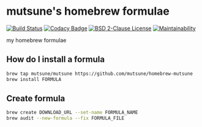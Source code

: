# mutsune's homebrew formulae

[![Build Status](https://travis-ci.com/mutsune/homebrew-mutsune.svg?branch=master)](https://travis-ci.com/mutsune/homebrew-mutsune)
[![Codacy Badge](https://app.codacy.com/project/badge/Grade/16066a48d9ac416288a8b2f1caa13a56)](https://app.codacy.com/gh/mutsune/homebrew-mutsune/dashboard?utm_source=gh&utm_medium=referral&utm_content=&utm_campaign=Badge_grade)
[![BSD 2-Clause License](https://img.shields.io/badge/license-BSD%202--Clause-blue.svg)](https://github.com/mutsune/homebrew-mutsune/blob/master/LICENSE)
[![Maintainability](https://api.codeclimate.com/v1/badges/d773b0187023e7e1d2b1/maintainability)](https://codeclimate.com/github/mutsune/homebrew-mutsune/maintainability)

my homebrew formulae

## How do I install a formula

```sh
brew tap mutsune/mutsune https://github.com/mutsune/homebrew-mutsune
brew install FORMULA
```

## Create formula

```sh
brew create DOWNLOAD_URL --set-name FORMULA_NAME
brew audit --new-formula --fix FORMULA_FILE
```
